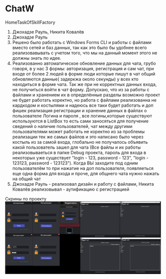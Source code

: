 # ChatW
HomeTaskOfSkillFactory
1. Джохадзе Рауль, Никита Ковалёв
2. Джохадзе Рауль
3. Решено было работать с Windows Forms CLI и работы с файлами вместо сетей и баз данных, так как это было бы удобнее всего реализовавывать с учетом того, что мы на данный момент этого не должны знать по идее.
4. Реализованно автоматическое обновление данных для чата, грубо говоря, в у нас 3 формы: авторизация, регистрация и сам чат, при входе от более 2 людей в форме люди которые пишут в чат общий обновляются данные( задеркжа около секунды)  у всех кто находиться в форме чата. Так же при не корректных данных входа, не получиться войти в чат форму. Допускаю, что из за работы с файлами и хранением их в определённые разделы возможно проект не будет работать коректно, но работа с файлами реализованна не кардкодом и костылями и надеюсь все таки будет работать и доп фишек реализация регистрации и хранение данных в файлах о пользователе Логина и пароля , все логины,которые  существуют используются в ListBox то есть сами заносяться для получение сведений о наличие пользователей, чат между другими пользователями может работать не коректно из за проблемы реализации тек же самых файлов и это написано было через костыль из за самой входа, глобально не получалось объявить какой пользователь зашел для чата (Все файлы и их работы реализовываеться в папке Debug проекта, пароль для входа в некоторых уже существует "login - 123, password - 123", "login - 123123, password - 123123"). Когда ВЫ заходите под одним пользователём то при нажатие на доп пользователя, появляеться еще одна форма для входа и проче, для общнего чата нужно нажать на общий чат
5. Джохадзе Рауль - реализовал дизайн и работу с файлами, Никита Ковалёв реализовывал - аутификацию с регистрацией
   
Скрины по проекту 
![Пример дизайна WinForm](Дизайн.png)
